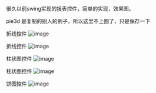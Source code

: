 很久以前swing实现的报表控件，简单的实现，效果图。

pie3d 是复制的别人的例子，所以这里不上图了，只是保存一下


折线控件
![image](https://github.com/alvin198761/alvin_swing/blob/master/swing_chart/pic/line_1.png)

折线控件
![image](https://github.com/alvin198761/alvin_swing/blob/master/swing_chart/pic/line_2.png)

柱状图控件
![image](https://github.com/alvin198761/alvin_swing/blob/master/swing_chart/pic/bar.png)


柱状图控件
![image](https://github.com/alvin198761/alvin_swing/blob/master/swing_chart/pic/bar3d.png)

饼图控件
![image](https://github.com/alvin198761/alvin_swing/blob/master/swing_chart/pic/pie.png)
